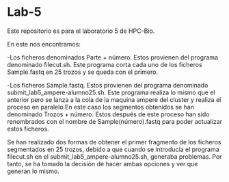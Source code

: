 # Lab-5
Este repositorio es para el laboratorio 5 de HPC-Bio.

En este nos encontramos:

-Los ficheros denominados Parte + número. Estos provienen del programa denominado filecut.sh. Este programa corta cada uno de los ficheros Sample.fastq en 25 trozos y se queda con el primero.

-Los ficheros Sample.fastq. Estos provienen del programa denominado submit_lab5_ampere-alumno25.sh. Este programa realiza lo mismo que el anterior pero se lanza a la cola de la maquina ampere del cluster y realiza el proceso en paralelo.En este caso los segmentos obtenidos se han denominado Trozos + número. Estos después de este proceso han sido renombrados con el nombre de Sample(número).fastq para poder actualizar estos ficheros.

Se han realizado dos formas de obtener el primer fragmento de los ficheros segmentados en 25 trozos, debido a que cuando se introducía el programa filecut.sh en el submit_lab5_ampere-alumno25.sh, generaba problemas. Por tanto, se ha tomado la decisión de hacer ambas opciones y ver que generan lo mismo.
